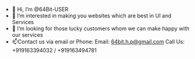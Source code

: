 - 👋 Hi, I’m @64Bit-USER
- 👀 I’m interested in making you websites which are best in UI and Services
- 💞️ I’m looking for those lucky customers whom we can make happy with our services
- 📫Contact us via email or Phone:
      Email: 64bit.h.p@gmail.com
      Call Us: +919163394032 / +919163494781

